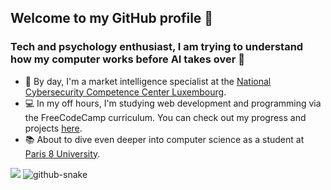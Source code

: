 ## Welcome to my GitHub profile 👋

### Tech and psychology enthusiast, I am trying to understand how my computer works before AI takes over 👾

- 💼 By day, I'm a market intelligence specialist at the [National Cybersecurity Competence Center Luxembourg](https://nc3.lu/).
- 💻 In my off hours, I'm studying web development and programming via the FreeCodeCamp curriculum. You can check out my progress and projects [here](https://github.com/gregWDumont/FreeCodeCamp_certifications).
- 📚 About to dive even deeper into computer science as a student at [Paris 8 University](https://www.iedparis8.net/?-licence-d-informatique-).

<div align="center" style="display: inline-flex;">
    <picture>
        <source srcset="https://github-readme-stats-sigma-five.vercel.app/api?username=gregWDumont&show_icons=true&count_private=true&rank_icon=github&theme=chartreuse-dark" media="(prefers-color-scheme: dark)" />
        <source srcset="https://github-readme-stats-sigma-five.vercel.app/api?username=gregWDumont&show_icons=true&count_private=true&rank_icon=github&theme=transparent" media="(prefers-color-scheme: light), (prefers-color-scheme: no-preference)" />
        <img src="https://github-readme-stats-sigma-five.vercel.app/api?username=gregWDumont&show_icons=true&count_private=true&rank_icon=github&theme=transparent"/>
    </picture>
</div>

<!--_generated with [anuraghazra/github-readme-stats](https://github.com/anuraghazra/github-readme-stats)_-->

<picture>
<source
media="(prefers-color-scheme: dark)" srcset="https://raw.githubusercontent.com/gregWDumont/gregWDumont/output/github-contribution-grid-snake-dark.svg"
/>
<source
media="(prefers-color-scheme: light)" srcset="https://raw.githubusercontent.com/gregWDumont/gregWDumont/output/github-contribution-grid-snake.svg"
/>
<img
alt="github-snake"
/>
</picture>

<!--_generated with [Platane/snk](https://github.com/Platane/snk)_-->
